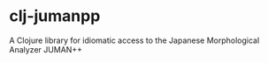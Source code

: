 # clj-jumanpp
A Clojure library for idiomatic access to the Japanese Morphological Analyzer JUMAN++
